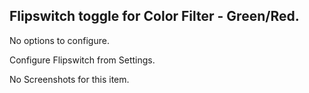 ## Flipswitch toggle for Color Filter - Green/Red.

No options to configure.

Configure Flipswitch from Settings.

No Screenshots for this item.
